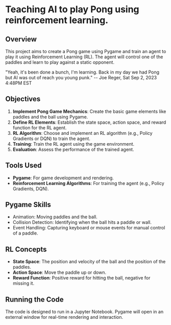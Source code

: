 # Teaching AI to play Pong using reinforcement learning.

## Overview
This project aims to create a Pong game using Pygame and train an agent to play it using Reinforcement Learning (RL). The agent will control one of the paddles and learn to play against a static opponent.

"Yeah, it's been done a bunch, I'm learning. Back in my day we had Pong but AI was out of reach you young punk." -- Joe Reger, Sat Sep 2, 2023 4:48PM EST

## Objectives
1. **Implement Pong Game Mechanics**: Create the basic game elements like paddles and the ball using Pygame.
2. **Define RL Elements**: Establish the state space, action space, and reward function for the RL agent.
3. **RL Algorithm**: Choose and implement an RL algorithm (e.g., Policy Gradients or DQN) to train the agent.
4. **Training**: Train the RL agent using the game environment.
5. **Evaluation**: Assess the performance of the trained agent.

## Tools Used
- **Pygame**: For game development and rendering.
- **Reinforcement Learning Algorithms**: For training the agent (e.g., Policy Gradients, DQN).

## Pygame Skills
- Animation: Moving paddles and the ball.
- Collision Detection: Identifying when the ball hits a paddle or wall.
- Event Handling: Capturing keyboard or mouse events for manual control of a paddle.

## RL Concepts
- **State Space**: The position and velocity of the ball and the position of the paddles.
- **Action Space**: Move the paddle up or down.
- **Reward Function**: Positive reward for hitting the ball, negative for missing it.

## Running the Code
The code is designed to run in a Jupyter Notebook. Pygame will open in an external window for real-time rendering and interaction.
